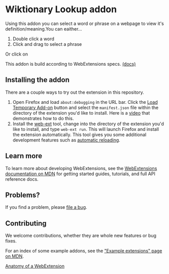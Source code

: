 # Wiktionary Lookup addon

Using this addon you can select a word or phrase on a webpage to view it's definition/meaning.You can eaither...

1) Double click a word
2) Click and drag to select a phrase

Or click on 

This addon is build according to <span title="WebExtensions are a way to write browser extensions: that is, programs installed inside a web browser that modify the behaviour of the browser or of web pages loaded by the browser. They are built on a set of cross-browser APIs, so WebExtensions written for Google Chrome or Opera will in most cases run in Firefox or Edge too.">WebExtensions specs.</span> [\(docs\)](https://developer.mozilla.org/en-US/Add-ons/WebExtensions)

## Installing the addon

There are a couple ways to try out the extension in this repository.

1. Open Firefox and load `about:debugging` in the URL bar. Click the
   [Load Temporary Add-on](https://developer.mozilla.org/en-US/Add-ons/WebExtensions/Temporary_Installation_in_Firefox)
   button and select the `manifest.json` file within the
   directory of the extension you'd like to install.
   Here is a [video](https://www.youtube.com/watch?v=cer9EUKegG4)
   that demonstrates how to do this.
2. Install the
   [web-ext](https://developer.mozilla.org/en-US/Add-ons/WebExtensions/Getting_started_with_web-ext)
   tool, change into the directory of the extension
   you'd like to install, and type `web-ext run`. This will launch Firefox and
   install the extension automatically. This tool gives you some
   additional development features such as
   [automatic reloading](https://developer.mozilla.org/en-US/Add-ons/WebExtensions/Getting_started_with_web-ext#Automatic_extension_reloading).

## Learn more

To learn more about developing WebExtensions, see the
[WebExtensions documentation on MDN](https://developer.mozilla.org/en-US/Add-ons/WebExtensions)
for getting started guides, tutorials, and full API reference docs.

## Problems?

If you find a problem, please [file a bug](https://github.com/rammmukul/Wiktionary-Lookup-addon/issues/new).

## Contributing

We welcome contributions, whether they are whole new features or
bug fixes.

For an index of some example addons, see the ["Example extensions" page on MDN](https://developer.mozilla.org/Add-ons/WebExtensions/Examples).

[Anatomy of a WebExtension](https://developer.mozilla.org/en-US/Add-ons/WebExtensions/Anatomy_of_a_WebExtension)
